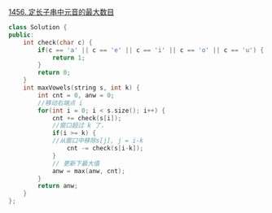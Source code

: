 [1456. 定长子串中元音的最大数目](https://leetcode-cn.com/problems/maximum-number-of-vowels-in-a-substring-of-given-length/)
```cpp
class Solution {
public:
    int check(char c) {
        if(c == 'a' || c == 'e' || c == 'i' || c == 'o' || c == 'u') {
            return 1;
        }
        return 0;
    } 
    int maxVowels(string s, int k) {
        int cnt = 0, anw = 0;
        //移动右端点 i
        for(int i = 0; i < s.size(); i++) {
            cnt += check(s[i]);
            //窗口超过 k 了，
            if(i >= k) {
            //从窗口中移除s[j], j = i-k
                cnt -= check(s[i-k]);
            }
            // 更新下最大值
            anw = max(anw, cnt);
        }
        return anw;
    }
};
```